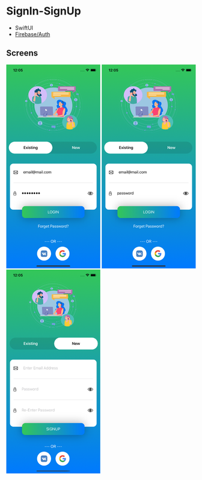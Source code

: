 # SignIn-SignUp

- SwiftUI
- [Firebase/Auth](https://firebase.google.com/)

## Screens

<img src="Images/login1.png" Width="250" /> <img src="Images/login2.png" Width="250" /> <img src="Images/register.png" Width="250" />
